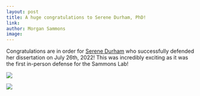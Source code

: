 ```yaml
---
layout: post
title: A huge congratulations to Serene Durham, PhD! 
link: 
author: Morgan Sammons
image: 
---
```


Congratulations are in order for [Serene Durham](/team/serene-durham/) who successfully defended her dissertation on July 26th, 2022! This was incredibly exciting as it was the first in-person defense for the Sammons Lab!

![](/images/news/durham_sammons_phd_defense_2022.jpg)


![](/images/news/durham_defense_lab_2022.jpg)


